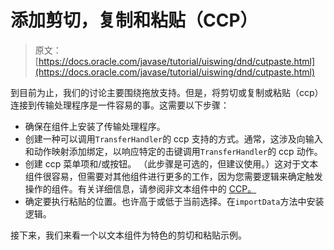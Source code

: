 # 添加剪切，复制和粘贴（CCP）

> 原文： [https://docs.oracle.com/javase/tutorial/uiswing/dnd/cutpaste.html](https://docs.oracle.com/javase/tutorial/uiswing/dnd/cutpaste.html)

到目前为止，我们的讨论主要围绕拖放支持。但是，将剪切或复制或粘贴（ccp）连接到传输处理程序是一件容易的事。这需要以下步骤：

*   确保在组件上安装了传输处理程序。
*   创建一种可以调用`TransferHandler`的 ccp 支持的方式。通常，这涉及向输入和动作映射添加绑定，以响应特定的击键调用`TransferHandler`的 ccp 动作。
*   创建 ccp 菜单项和/或按钮。 （此步骤是可选的，但建议使用。）这对于文本组件很容易，但需要对其他组件进行更多的工作，因为您需要逻辑来确定触发操作的组件。有关详细信息，请参阅非文本组件中的 [CCP。](listpaste.html)
*   确定要执行粘贴的位置。也许高于或低于当前选择。在`importData`方法中安装逻辑。

接下来，我们来看一个以文本组件为特色的剪切和粘贴示例。